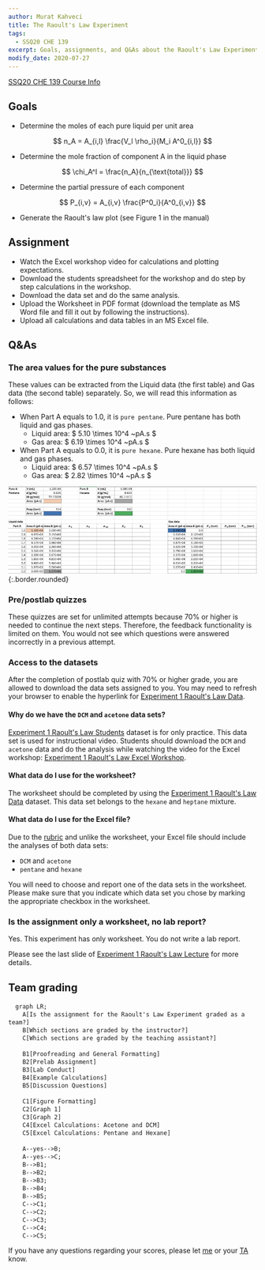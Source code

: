 ```yaml
---
author: Murat Kahveci
title: The Raoult's Law Experiment
tags: 
  - SSQ20 CHE 139
excerpt: Goals, assignments, and Q&As about the Raoult's Law Experiment.
modify_date: 2020-07-27
---
```

<a class="button button--outline-success button--pill button--xs" href="/tpv">SSQ20 CHE 139 Course Info</a>

## Goals

- Determine the moles of each pure liquid per unit area
 
$$ n_A = A_{i,l} \frac{V_l \rho_i}{M_i A^0_{i,l}} $$

- Determine the mole fraction of component A in the liquid phase
  
$$ \chi_A^l = \frac{n_A}{n_{\text{total}}} $$

- Determine the partial pressure of each component

$$ P_{i,v} = A_{i,v} \frac{P^0_i}{A^0_{i,v}} $$
 
- Generate the Raoult's law plot (see Figure 1 in the manual)

## Assignment 

- Watch the Excel workshop video for calculations and plotting expectations.
- Download the students spreadsheet for the workshop and do step by step calculations in the workshop.
- Download the data set and do the same analysis.
- Upload the Worksheet in PDF format (download the template as MS Word file and fill it out by following the instructions).
- Upload all calculations and data tables in an MS Excel file.

## Q&As 

### The area values for the pure substances

These values can be extracted from the Liquid data (the first table) and Gas data (the second table) separately. So, we will read this information as follows:

* When Part A equals to 1.0, it is `pure pentane`. Pure pentane has both liquid and gas phases.
  * Liquid area: $ 5.10 \times 10^4 ~pA.s $
  * Gas area: $ 6.19 \times 10^4 ~pA.s $
* When Part A equals to 0.0, it is `pure hexane`. Pure hexane has both liquid and gas phases.
  * Liquid area: $ 6.57 \times 10^4 ~pA.s $
  * Gas area: $ 2.82 \times 10^4 ~pA.s $

![image-1](/images/blog/nzx/2.jpg){:.border.rounded}

### Pre/postlab quizzes

These quizzes are set for unlimited attempts because 70% or higher is needed to continue the next steps. Therefore, the feedback functionality is limited on them. You would not see which questions were answered incorrectly in a previous attempt.  

### Access to the datasets

After the completion of postlab quiz with 70% or higher grade, you are allowed to download the data sets assigned to you. You may need to refresh your browser to enable the hyperlink for [Experiment 1 Raoult's Law Data](https://d2l.depaul.edu/d2l/le/content/761098/viewContent/6757299/View). 

#### Why do we have the `DCM` and `acetone` data sets?

[Experiment 1 Raoult's Law Students](https://d2l.depaul.edu/d2l/le/content/761098/viewContent/6757294/View) dataset is for only practice. This data set is used for instructional video. Students should download the `DCM` and `acetone` data and do the analysis while watching the video for the Excel workshop: [Experiment 1 Raoult's Law Excel Workshop](https://d2l.depaul.edu/d2l/le/content/761098/viewContent/6757297/View).

#### What data do I use for the worksheet?

The worksheet should be completed by using the [Experiment 1 Raoult's Law Data](https://d2l.depaul.edu/d2l/le/content/761098/viewContent/6757299/View) dataset. This data set belongs to the `hexane` and `heptane` mixture.

#### What data do I use for the Excel file?

Due to the [rubric](https://d2l.depaul.edu/d2l/le/content/761098/viewContent/6757287/View) and unlike the worksheet, your Excel file should include the analyses of both data sets: 

- `DCM` and `acetone`
- `pentane` and `hexane`

You will need to choose and report one of the data sets in the worksheet. Please make sure that you indicate which data set you chose by marking the appropriate checkbox in the worksheet. 

###  Is the assignment only a worksheet, no lab report?

Yes. This experiment has only worksheet. You do not write a lab report. 

Please see the last slide of [Experiment 1 Raoult's Law Lecture](https://d2l.depaul.edu/d2l/le/content/761098/viewContent/6768442/View) for more details.

## Team grading

```mermaid
  graph LR;
    A[Is the assignment for the Raoult's Law Experiment graded as a team?]
    B[Which sections are graded by the instructor?]
    C[Which sections are graded by the teaching assistant?]

    B1[Proofreading and General Formatting]
    B2[Prelab Assignment]
    B3[Lab Conduct]
    B4[Example Calculations]
    B5[Discussion Questions]

    C1[Figure Formatting]
    C2[Graph 1]
    C3[Graph 2]
    C4[Excel Calculations: Acetone and DCM]
    C5[Excel Calculations: Pentane and Hexane]

    A--yes-->B;
    A--yes-->C;
    B-->B1;
    B-->B2;
    B-->B3;
    B-->B4;
    B-->B5;
    C-->C1;
    C-->C2;
    C-->C3;
    C-->C4;
    C-->C5;
```

If you have any questions regarding your scores, please let [me](mailto:mkahveci@depaul.edu) or your [TA](mailto:brownt1129@gmail.com) know.